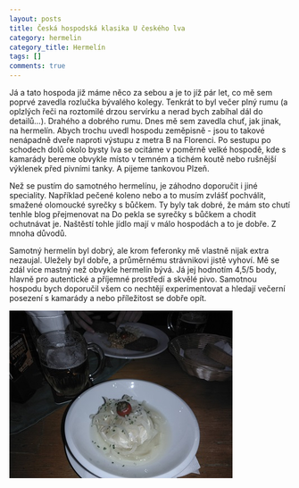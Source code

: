 ```yaml
---
layout: posts
title: Česká hospodská klasika U českého lva
category: hermelin
category_title: Hermelín
tags: []
comments: true
---
```

Já a tato hospoda již máme něco za sebou a je to jíž pár let, co mě sem poprvé zavedla rozlučka bývalého kolegy. Tenkrát to byl večer plný rumu (a oplzlých řeči na roztomilé drzou servírku a nerad bych zabíhal dál do detailů...). Drahého a dobrého rumu. Dnes mě sem zavedla chuť, jak jinak, na hermelín. Abych trochu uvedl hospodu zeměpisně - jsou to takové nenápadně dveře naproti výstupu z metra B na Florenci. Po sestupu po schodech dolů okolo bysty lva se ocitáme v poměrně velké hospodě, kde s kamarády bereme obvykle místo v temném a tichém koutě nebo rušnější výklenek před pivními tanky. A pijeme tankovou Plzeň.

Než se pustím do samotného hermelínu, je záhodno doporučit i jiné speciality. Například pečené koleno nebo a to musím zvlášť pochválit, smažené olomoucké syrečky s bůčkem. Ty byly tak dobré, že mám sto chutí tenhle blog přejmenovat na Do pekla se syrečky s bůčkem a chodit ochutnávat je. Naštěstí tohle jídlo mají v málo hospodách a to je dobře. Z mnoha důvodů.

Samotný hermelín byl dobrý, ale krom feferonky mě vlastně nijak extra nezaujal. Uležely byl dobře, a průměrnému strávnikovi jistě vyhoví. Mě se zdál více mastný než obvykle hermelín bývá. Já jej hodnotím 4,5/5 body, hlavně pro autentické a příjemné prostředí a skvělé pivo. Samotnou hospodu bych doporučil všem co nechtějí experimentovat a hledají večerní posezení s kamarády a nebo příležitost se dobře opít.


![Hermelín v U českého lva](/assets/posts/2017-12-11-ceska-hospodska-klasika-u-ceskeho-lva/hermelin_u_ceskeho_lva.jpg)
